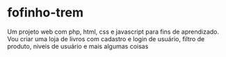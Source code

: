 # fofinho-trem
Um projeto web com php, html, css e javascript para fins de aprendizado. Vou criar uma loja de livros com cadastro e login de usuário, filtro de produto, niveis de usuário e mais algumas coisas
